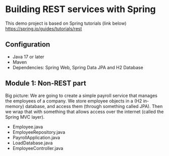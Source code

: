 # Building REST services with Spring
This demo project is based on Spring tutorials (link below)
https://spring.io/guides/tutorials/rest

## Configuration
- Java 17 or later
- Maven
- Dependencies: Spring Web, Spring Data JPA and H2 Database

## Module 1: Non-REST part

Big picture: We are going to create a simple payroll service that manages the employees of a company. We store employee objects in a (H2 in-memory) database, and access them (through something called JPA). Then we wrap that with something that allows access over the internet (called the Spring MVC layer).

- Employee.java
- EmployeeRepository.java
- PayrollApplication.java
- LoadDatabase.java
- EmployeeController.java